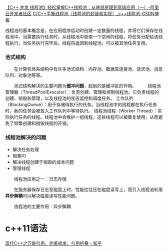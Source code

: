 [【C++ 并发 线程池】轻松掌握C++线程池：从底层原理到高级应用（一）-阿里云开发者社区](https://developer.aliyun.com/article/1464325)
[C/C++手撕线程池（线程池的封装和实现）_c++线程池-CSDN博客](https://blog.csdn.net/ACMer_L/article/details/107578636)


线程池的基本概念是，在应用程序启动时创建一定数量的线程，并将它们保存在线程池中。当需要执行任务时，从线程池中获取一个空闲的线程，将任务分配给该线程执行。当任务执行完毕后，线程将返回到线程池，可以被其他任务复用。
### 池式结构

  在计算机体系结构中有许多池式结构：内存池、数据库连接池、请求池、消息队列、对象池等等。

  池式结构解决的主要问题为**缓冲问题**，起到的是缓冲区的作用。
  
线程池管理器（ThreadPoolExecutor）：负责创建、管理和控制线程池。它负责线程的创建、销毁和管理，以及线程池的状态监控和调度任务。
工作队列（BlockingQueue）：用于存储待执行的任务。当线程池中的线程都在执行任务时，新的任务会被放入工作队列中等待执行。
线程池线程（Worker Thread）：实际执行任务的线程。线程池中会维护一组线程，这些线程可以被重复使用，从而避免了频繁创建和销毁线程的开销。

### 线程池解决的问题

- 解决任务处理
- 阻塞IO
- 解决线程创建于销毁的成本问题
- 管理线程

  线程池应用之一：日志存储

  在服务器保存日志至磁盘上时，性能往往压在磁盘读写上，而引入线程池利用**异步解耦**可以解决磁盘读写性能问题。

  线程池的主要作用：异步解耦


# c++11语法

[现代C++之万能引用、完美转发、引用折叠 - 知乎](https://zhuanlan.zhihu.com/p/99524127)